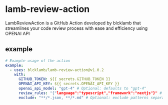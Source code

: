 # lamb-review-action

LambReviewAction is a GitHub Action developed by blcklamb that streamlines your code review process with ease and efficiency using OPENAI API

## example

```yaml
# Example usage of the action
example:
  - uses: blcklamb/lamb-review-action@v1.0.2
    with:
      GITHUB_TOKEN: ${{ secrets.GITHUB_TOKEN }}
      OPENAI_API_KEY: ${{ secrets.OPENAI_API_KEY }}
      openai_api_model: "gpt-4" # Optional: defaults to "gpt-4"
      review_rules: "{"language":"typescript","framework":"nextjs"}" # Optional: defaults to "{ 'max_code_length': 100, 'max_code_lines': 10, 'max_code_complexity': 5 }"
      exclude: "**/*.json, **/*.md" # Optional: exclude patterns separated by commas

```
